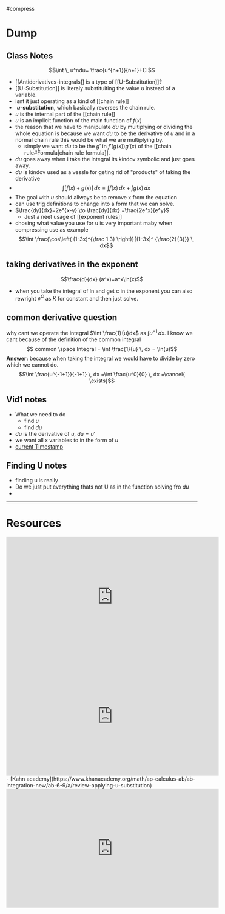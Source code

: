 #compress 
# Dump
## Class Notes
$$\int  \, u^ndu= \frac{u^{n+1}}{n+1}+C $$

- [[Antiderivatives-integrals]] is a type of [[U-Substitution]]?
- [[U-Substitution]] is literaly substituiting the value $u$ instead of a variable.
- isnt it just operating as a kind of [[chain rule]]
-  **$u$-substitution**, which basically reverses the chain rule.
- $u$ is the internal part of the [[chain rule]]
- $u$ is an implicit function of the main function of $f(x)$
- the reason that we have to manipulate $du$ by multiplying or dividing the whole equation is because we want $du$ to be the derivative of $u$ and in a normal chain rule this would be what we are multiplying by. 
	- simply we want $du$ to be the $g'$ in $f'\left(g(x) \right)g'(x)$ of the [[chain rule#Formula|chain rule formula]].
- $du$ goes away when i take the integral its kindov symbolic and just goes away.
- $du$ is kindov used as a vessle for geting rid of "products" of taking the derivative
- $$\int [f(x)+g(x)] \, dx  = \int f(x) \, dx + \int g(x) \, dx  $$
- The goal with $u$ should allways be to remove x from the equation
- can use trig definitions to change into a form that we can solve.
- $\frac{dy}{dx}=2e^{x-y} \to \frac{dy}{dx} =\frac{2e^x}{e^y}$
	- Just a neet usage of [[exponent rules]] 
- chosing what value you use for u is very important maby when compressing use as example $$\int \frac{\cos\left( (1-3x)^{\frac 1 3} \right)}{(1-3x)^ {\frac{2}{3}}} \, dx$$
## taking derivatives in the exponent
$$\frac{d}{dx} (a^x)=a^x\ln(x)$$
- when you take the integral of ln and get c in the exponent you can also rewright $e^{C}$ as $K$ for constant and then just solve.



## common derivative question
why cant we operate the integral $\int \frac{1}{u}dx$ as $\int u^{-1} \, dx$.
I know we cant because of the definition of the common integral 
$$ common \space Integral = \int \frac{1}{u} \, dx = \ln(u)$$
**Answer:** because when taking the integral we would have to divide by zero which we cannot do. $$\int \frac{u^{-1+1}}{-1+1} \, dx =\int \frac{u^0}{0} \, dx =\cancel{ \exists}$$



## Vid1 notes
- What we need to do
	-  find $u$
	- find $du$
- $du$ is the derivative of $u$, $du=u'$
- we want all x variables to in the form of $u$
-    [current TImestamp](https://youtu.be/sdYdnpYn-1o?t=146)

## Finding U notes
- finding u is really 
- Do we just put everything thats not U as in the function solving fro $du$
- 


---
# Resources 
<iframe width="560" height="315" src="https://www.youtube.com/embed/sdYdnpYn-1o?si=LHiJk4MHJec5TkA6" title="YouTube video player" frameborder="0" allow="accelerometer; autoplay; clipboard-write; encrypted-media; gyroscope; picture-in-picture; web-share" allowfullscreen></iframe>
<iframe width="560" height="315" src="https://www.youtube.com/embed/r5XXDSOh5Nk?si=DQvb_0d33bamkXD-" title="YouTube video player" frameborder="0" allow="accelerometer; autoplay; clipboard-write; encrypted-media; gyroscope; picture-in-picture; web-share" allowfullscreen></iframe>
- [Kahn academy](https://www.khanacademy.org/math/ap-calculus-ab/ab-integration-new/ab-6-9/a/review-applying-u-substitution)
 <iframe width="560" height="315" src="https://www.youtube.com/embed/rsBALP8QNns" title="_-substitution: defining _ (more examples) | AP Calculus AB | Khan Academy" frameborder="0" allow="accelerometer; autoplay; clipboard-write; encrypted-media; gyroscope; picture-in-picture; web-share" allowfullscreen></iframe>
